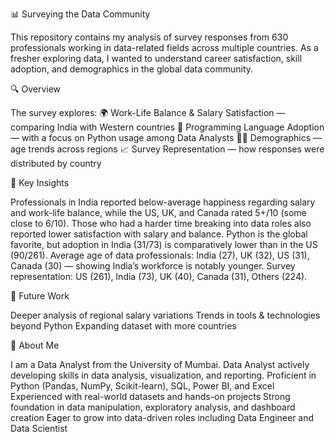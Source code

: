 📊 Surveying the Data Community

This repository contains my analysis of survey responses from 630 professionals working in data-related fields across multiple countries.
As a fresher exploring data, I wanted to understand career satisfaction, skill adoption, and demographics in the global data community.

🔍 Overview

The survey explores:
🌍 Work-Life Balance & Salary Satisfaction — comparing India with Western countries
🐍 Programming Language Adoption — with a focus on Python usage among Data Analysts
👩‍💻 Demographics — age trends across regions
📈 Survey Representation — how responses were distributed by country

📌 Key Insights

Professionals in India reported below-average happiness regarding salary and work-life balance, while the US, UK, and Canada rated 5+/10 (some close to 6/10).
Those who had a harder time breaking into data roles also reported lower satisfaction with salary and balance.
Python is the global favorite, but adoption in India (31/73) is comparatively lower than in the US (90/261).
Average age of data professionals: India (27), UK (32), US (31), Canada (30) — showing India’s workforce is notably younger.
Survey representation: US (261), India (73), UK (40), Canada (31), Others (224).

🚀 Future Work

Deeper analysis of regional salary variations
Trends in tools & technologies beyond Python
Expanding dataset with more countries

🙋 About Me

I am a Data Analyst from the University of Mumbai.
Data Analyst actively developing skills in data analysis, visualization, and reporting.
Proficient in Python (Pandas, NumPy, Scikit-learn), SQL, Power BI, and Excel
Experienced with real-world datasets and hands-on projects
Strong foundation in data manipulation, exploratory analysis, and dashboard creation
Eager to grow into data-driven roles including Data Engineer and Data Scientist
